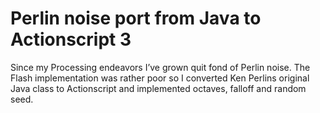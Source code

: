 <!--
  id: 2286
  slug: perlin-noise-port-java-actionscript-3
  type: fortpolio
  categories: Flash, open source
  tags: Actionscript, Flash, math
  clients: 
  collaboration: 
  prizes: 
  thumbnail: 8145-v1.jpg
  image: 8145-v1.jpg
  images: 8145-v1.jpg, noise.jpg
  inCv: false
  inPortfolio: true
  dateFrom: 2007-10-01
  dateTo: 2007-10-01
-->

# Perlin noise port from Java to Actionscript 3

<p>Since my Processing endeavors I&#8217;ve grown quit fond of Perlin noise. The Flash implementation was rather poor so I converted Ken Perlins original Java class to Actionscript and implemented octaves, falloff and random seed.</p>